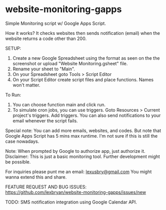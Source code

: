 website-monitoring-gapps
========================

Simple Monitoring script w/ Google Apps Script.

How it works?
It checks websites then sends notification (email) when the website returns a code other than 200.


SETUP:

1. Create a new Google Spreadsheet using the format as seen on the the screenshot or upload "Website Monitoring.gsheet" file.
2. Rename your sheet to "Main".
3. On your Spreadsheet goto Tools > Script Editor
4. On your Script Editor create script files and place functions. Names won't matter.

To Run:

1. You can choose function main and click run.
2. To simulate cron jobs, you can use triggers. Goto Resources > Current project's triggers.
   Add triggers. You can also send notifications to your email whenever the script fails.

Special note: You can add more emails, websites, and codes. But note that Google Apps Script has 5 mins max runtime. I'm not sure if this is still the case nowadays.

Note: When prompted by Google to authorize app, just authorize it.
Disclaimer: This is just a basic monitoring tool. Further development might be possible.

For inquiries please punt me an email: lexusbry@gmail.com
You might wanna extend this and share.

FEATURE REQUEST AND BUG ISSUES: https://github.com/lexbryan/website-monitoring-gapps/issues/new

TODO: SMS notification integration using Google Calendar API.
